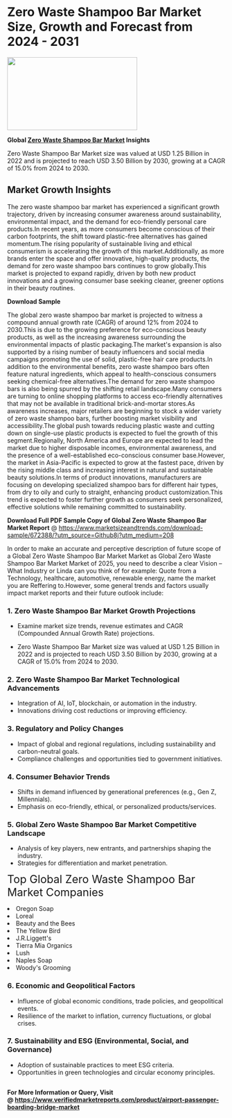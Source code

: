<H1>Zero Waste Shampoo Bar Market Size, Growth and Forecast from 2024 - 2031</H1><img class="aligncenter size-medium wp-image-584254" src="https://thirdeyenews.in/wp-content/uploads/2024/09/Global-Market-Research-300x168.jpeg" alt="" width="300" height="168" /><p><strong>Global&nbsp;<a href="https://www.marketsizeandtrends.com/download-sample/672388/?utm_source=Github8j?utm_medium=208">Zero Waste Shampoo Bar Market</a> Insights</strong></p><p>Zero Waste Shampoo Bar Market size was valued at USD 1.25 Billion in 2022 and is projected to reach USD 3.50 Billion by 2030, growing at a CAGR of 15.0% from 2024 to 2030.</p><p><h2>Market Growth Insights</h2> <p>The zero waste shampoo bar market has experienced a significant growth trajectory, driven by increasing consumer awareness around sustainability, environmental impact, and the demand for eco-friendly personal care products.In recent years, as more consumers become conscious of their carbon footprints, the shift toward plastic-free alternatives has gained momentum.The rising popularity of sustainable living and ethical consumerism is accelerating the growth of this market.Additionally, as more brands enter the space and offer innovative, high-quality products, the demand for zero waste shampoo bars continues to grow globally.This market is projected to expand rapidly, driven by both new product innovations and a growing consumer base seeking cleaner, greener options in their beauty routines.</p> <p><strong>Download Sample</strong></p> <p>The global zero waste shampoo bar market is projected to witness a compound annual growth rate (CAGR) of around 12% from 2024 to 2030.This is due to the growing preference for eco-conscious beauty products, as well as the increasing awareness surrounding the environmental impacts of plastic packaging.The market's expansion is also supported by a rising number of beauty influencers and social media campaigns promoting the use of solid, plastic-free hair care products.In addition to the environmental benefits, zero waste shampoo bars often feature natural ingredients, which appeal to health-conscious consumers seeking chemical-free alternatives.The demand for zero waste shampoo bars is also being spurred by the shifting retail landscape.Many consumers are turning to online shopping platforms to access eco-friendly alternatives that may not be available in traditional brick-and-mortar stores.As awareness increases, major retailers are beginning to stock a wider variety of zero waste shampoo bars, further boosting market visibility and accessibility.The global push towards reducing plastic waste and cutting down on single-use plastic products is expected to fuel the growth of this segment.Regionally, North America and Europe are expected to lead the market due to higher disposable incomes, environmental awareness, and the presence of a well-established eco-conscious consumer base.However, the market in Asia-Pacific is expected to grow at the fastest pace, driven by the rising middle class and increasing interest in natural and sustainable beauty solutions.In terms of product innovations, manufacturers are focusing on developing specialized shampoo bars for different hair types, from dry to oily and curly to straight, enhancing product customization.This trend is expected to foster further growth as consumers seek personalized, effective solutions while remaining committed to sustainability.<p><span class=""><strong>Download Full PDF Sample Copy of Global Zero Waste Shampoo Bar Market Report</strong> @ <a href="https://www.marketsizeandtrends.com/download-sample/672388/?utm_source=Github8j?utm_medium=208" target="_blank">https://www.marketsizeandtrends.com/download-sample/672388/?utm_source=Github8j?utm_medium=208</a></span></p><p>In order to make an accurate and perceptive description of future scope of a Global&nbsp;Zero Waste Shampoo Bar Market Market as Global&nbsp;Zero Waste Shampoo Bar Market Market of 2025, you need to describe a clear Vision &ndash; What Industry or Linda can you think of for example: Quote from a Technology, healthcare, automotive, renewable energy, name the market you are Reffering to.However, some general trends and factors usually impact market reports and their future outlook include:</p><h3>1.&nbsp;<strong>Zero Waste Shampoo Bar Market Growth Projections</strong></h3><ul><li>Examine market size trends, revenue estimates and CAGR (Compounded Annual Growth Rate) projections.</li><li><p>Zero Waste Shampoo Bar Market size was valued at USD 1.25 Billion in 2022 and is projected to reach USD 3.50 Billion by 2030, growing at a CAGR of 15.0% from 2024 to 2030.</p></li></ul><h3>2.&nbsp;<strong>Zero Waste Shampoo Bar Market Technological Advancements</strong></h3><ul><li>Integration of AI, IoT, blockchain, or automation in the industry.</li><li>Innovations driving cost reductions or improving efficiency.</li></ul><h3>3.&nbsp;<strong>Regulatory and Policy Changes</strong></h3><ul><li>Impact of global and regional regulations, including sustainability and carbon-neutral goals.</li><li>Compliance challenges and opportunities tied to government initiatives.</li></ul><h3>4.&nbsp;<strong>Consumer Behavior Trends</strong></h3><ul><li>Shifts in demand influenced by generational preferences (e.g., Gen Z, Millennials).</li><li>Emphasis on eco-friendly, ethical, or personalized products/services.</li></ul><h3>5.&nbsp;<strong>Global Zero Waste Shampoo Bar Market Competitive Landscape</strong></h3><ul><li>Analysis of key players, new entrants, and partnerships shaping the industry.</li><li>Strategies for differentiation and market penetration.</li></ul><p data-pm-slice="1 1 []"><span style="color: inherit; font-family: inherit; font-size: 25px;">Top Global Zero Waste Shampoo Bar Market Companies</span></p><div class="" data-test-id=""><p><li>Oregon Soap</li><li> Loreal</li><li> Beauty and the Bees</li><li> The Yellow Bird</li><li> J.R.Liggett's</li><li> Tierra Mia Organics</li><li> Lush</li><li> Naples Soap</li><li> Woody's Grooming</li></p></div><h3>6.&nbsp;<strong>Economic and Geopolitical Factors</strong></h3><ul><li>Influence of global economic conditions, trade policies, and geopolitical events.</li><li>Resilience of the market to inflation, currency fluctuations, or global crises.</li></ul><h3>7.&nbsp;<strong>Sustainability and ESG (Environmental, Social, and Governance)</strong></h3><ul><li>Adoption of sustainable practices to meet ESG criteria.</li><li>Opportunities in green technologies and circular economy principles.</li></ul><h2><strong style="font-size: 14px;">For More Information or Query, Visit @&nbsp;</strong><a style="background-color: #ffffff; font-size: 14px;" href="https://www.marketsizeandtrends.com/report/zero-waste-shampoo-bar-market/" target="_blank">https://www.verifiedmarketreports.com/product/airport-passenger-boarding-bridge-market</a></h2>